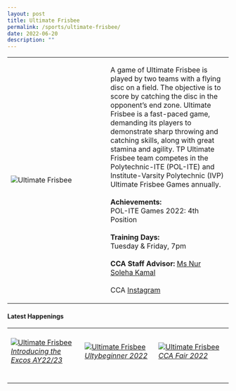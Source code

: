 ```yaml
---
layout: post
title: Ultimate Frisbee
permalink: /sports/ultimate-frisbee/
date: 2022-06-20
description: ""
---
```

<table>
    <tr>
        <td style="width:45%"><image src="/images/Sports/ULTIMATE FRISBEE.png" style="display:block;margin-left:auto;margin-right:auto;" alt="Ultimate Frisbee"></image></td>
        <td>
            <p>
                A game of Ultimate Frisbee is played by two teams with a flying disc on a field. The objective is to score by catching the disc in the opponent’s end zone. Ultimate Frisbee is a fast-paced game, demanding its players to demonstrate sharp throwing and catching skills, along with great stamina and agility. TP Ultimate Frisbee team competes in the Polytechnic-ITE (POL-ITE) and Institute-Varsity Polytechnic (IVP) Ultimate Frisbee Games annually.<br>
                <br>
							<b>Achievements:</b>
							<br>
							POL-ITE Games 2022: 4th Position
							<br>
							<br>
                <b>Training Days:</b><br>
                Tuesday & Friday, 7pm<br>
                <br>
                <b>CCA Staff Advisor:</b> <a href="mailto:Nur_Soleha_KAMAL@tp.edu.sg">Ms Nur Soleha Kamal</a><br>
                <br>
                CCA <a href="https://www.instagram.com/tp_ultimate">Instagram</a>
            </p>
        </td>
    </tr>
</table>

#### Latest Happenings

<table>
    <tr>
        <td style="width:33%"><br>
            <a href="https://www.instagram.com/p/CeQ1t9KpKX3/">
                <image src="/images/Sports/ULTIMATE FRISBEE_Introducing the Excos AY22-23.png" style="display:block;margin-left:auto;margin-right:auto;" alt="Ultimate Frisbee">
                <h6 style="margin-top:0%">Introducing the Excos AY22/23</h6>
                </image>
            </a>
        </td>
        <td style="width:33%"><br>
            <a href="https://www.instagram.com/p/CczLDRlPAwk/">
                <image src="/images/Sports/ULTIMATE FRISBEE_Ultybeginner 2022.png" style="display:block;margin-left:auto;margin-right:auto;" alt="Ultimate Frisbee">
                <h6 style="margin-top:0%">Ultybeginner 2022</h6>
                </image>
            </a>
        </td>
        <td style="width:33%"><br>
            <a href="https://www.instagram.com/p/CcvAENYJbWb/">
                <image src="/images/Sports/ULTIMATE FRISBEE_CCA Fair 2022.png" style="display:block;margin-left:auto;margin-right:auto;" alt="Ultimate Frisbee">
                <h6 style="margin-top:0%">CCA Fair 2022</h6>
                </image>
            </a>
        </td>
    </tr>
</table>